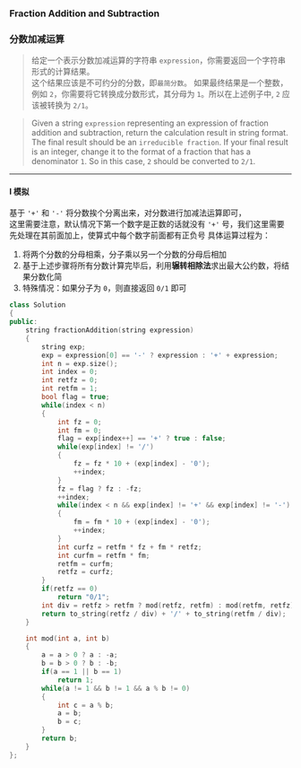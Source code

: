 ### Fraction Addition and Subtraction
### 分数加减运算

> 给定一个表示分数加减运算的字符串 `expression`，你需要返回一个字符串形式的计算结果。  
> 这个结果应该是不可约分的分数，即`最简分数`。 如果最终结果是一个整数，例如 `2`，你需要将它转换成分数形式，其分母为 `1`。所以在上述例子中, `2` 应该被转换为 `2/1`。  

> Given a string `expression` representing an expression of fraction addition and subtraction, return the calculation result in string format.  
> The final result should be an `irreducible fraction`. If your final result is an integer, change it to the format of a fraction that has a denominator `1`. So in this case, `2` should be converted to `2/1`.  

----------

#### I 模拟

基于 `'+'` 和 `'-'` 将分数挨个分离出来，对分数进行加减法运算即可，  
这里需要注意，默认情况下第一个数字是正数的话就没有 `'+'` 号，我们这里需要先处理在其前面加上，使算式中每个数字前面都有正负号
具体运算过程为：  
1. 将两个分数的分母相乘，分子乘以另一个分数的分母后相加  
2. 基于上述步骤将所有分数计算完毕后，利用**辗转相除法**求出最大公约数，将结果分数化简  
3. 特殊情况：如果分子为 `0`，则直接返回 `0/1` 即可  

```cpp
class Solution 
{
public:
    string fractionAddition(string expression) 
    {
        string exp;
        exp = expression[0] == '-' ? expression : '+' + expression;
        int n = exp.size();
        int index = 0;
        int retfz = 0;
        int retfm = 1;
        bool flag = true;
        while(index < n)
        {
            int fz = 0;
            int fm = 0;
            flag = exp[index++] == '+' ? true : false;
            while(exp[index] != '/')
            {
                fz = fz * 10 + (exp[index] - '0');
                ++index;
            }
            fz = flag ? fz : -fz;
            ++index;
            while(index < n && exp[index] != '+' && exp[index] != '-')
            {
                fm = fm * 10 + (exp[index] - '0');
                ++index;
            }
            int curfz = retfm * fz + fm * retfz;
            int curfm = retfm * fm;
            retfm = curfm;
            retfz = curfz;
        }
        if(retfz == 0)
            return "0/1";
        int div = retfz > retfm ? mod(retfz, retfm) : mod(retfm, retfz);
        return to_string(retfz / div) + '/' + to_string(retfm / div);
    }

    int mod(int a, int b)
    {
        a = a > 0 ? a : -a;
        b = b > 0 ? b : -b;
        if(a == 1 || b == 1)
            return 1;
        while(a != 1 && b != 1 && a % b != 0)
        {
            int c = a % b;
            a = b;
            b = c;
        }
        return b;
    }
};
```
